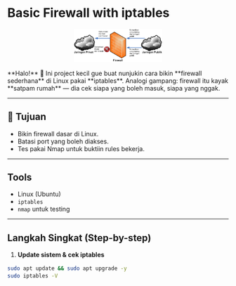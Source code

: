 # Basic Firewall with iptables
<p align="center">
  <img src="images/firewall.png" width="200"/>
</p>
**Halo!** 👋  
Ini project kecil gue buat nunjukin cara bikin **firewall sederhana** di Linux pakai **iptables**.  
Analogi gampang: firewall itu kayak **satpam rumah** — dia cek siapa yang boleh masuk, siapa yang nggak.

---

## 🎯 Tujuan
- Bikin firewall dasar di Linux.  
- Batasi port yang boleh diakses.  
- Tes pakai Nmap untuk buktiin rules bekerja.  
---

## Tools
- Linux (Ubuntu)  
- `iptables`  
- `nmap` untuk testing

---

## Langkah Singkat (Step-by-step)

1. **Update sistem & cek iptables**
```bash
sudo apt update && sudo apt upgrade -y
sudo iptables -V
